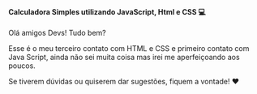 #### Calculadora Simples utilizando JavaScript, Html e CSS :computer:

Olá amigos Devs!  Tudo bem?

Esse é o meu terceiro contato com HTML e CSS e primeiro contato com Java Script, ainda não sei muita coisa mas irei me aperfeiçoando aos poucos.

Se tiverem dúvidas ou quiserem dar sugestões, fiquem a vontade! :heart:



